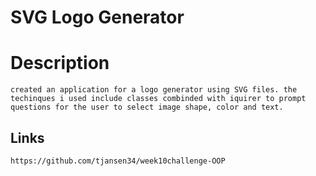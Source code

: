 # SVG Logo Generator

# Description
    created an application for a logo generator using SVG files. the techinques i used include classes combinded with iquirer to prompt questions for the user to select image shape, color and text.

## Links
    https://github.com/tjansen34/week10challenge-OOP 
